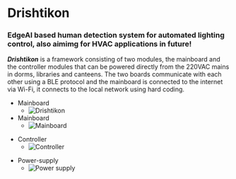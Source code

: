 # Drishtikon
### EdgeAI based human detection system for automated lighting control, also aimimg for HVAC applications in future!

***Drishtikon*** is a framework consisting of two modules, the mainboard and the controller modules that can be powered directly from the 220VAC mains in dorms, libraries and canteens. The two boards communicate with each other using a BLE protocol and the mainboard is connected to the internet via Wi-Fi, it connects to the local network using hard coding. <br>
- Mainboard
  - ![Drishtikon]()
- Mainboard
  - ![Mainboard]()
* Controller
  - ![Controller]()
+ Power-supply
  - ![Power supply]()
